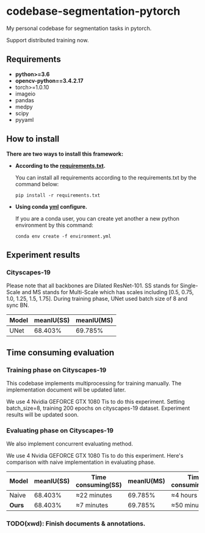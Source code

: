 # codebase-segmentation-pytorch

My personal codebase for segmentation tasks in pytorch.

Support distributed training now.

## Requirements
- **python>=3.6**
- **opencv-python==3.4.2.17**
- torch>=1.0.10
- imageio
- pandas
- medpy
- scipy
- pyyaml


## How to install
**There are two ways to install this framework:**
* **According to the [requirements.txt](./requirements.txt).**

  You can install all requirements according to the requirements.txt by the command below:
  ```
  pip install -r requirements.txt
  ```
* **Using conda [yml](./environment.yml) configure.**

  If you are a conda user, you can create yet another a new python environment by this command:
  ```
  conda env create -f environment.yml
  ```


## Experiment results
### **Cityscapes-19**
Please note that all backbones are Dilated ResNet-101.
SS stands for Single-Scale and MS stands for Multi-Scale which has scales including [0.5, 0.75, 1.0, 1.25, 1.5, 1.75].
During training phase, UNet used batch size of 8 and sync BN.

|Model|meanIU(SS)|meanIU(MS)|
|----|----|----|
|UNet|68.403%|69.785%|

## Time consuming evaluation

### **Training phase on Cityscapes-19**
This codebase implements multiprocessing for training manually. The implementation document will be updated later.

We use 4 Nvidia GEFORCE GTX 1080 Tis to do this experiment. Setting batch_size=8, training 200 epochs on cityscapes-19 dataset. Experiment results will be updated soon.


### **Evaluating phase on Cityscapes-19**
We also implement concurrent evaluating method.

We use 4 Nvidia GEFORCE GTX 1080 Tis to do this experiment. Here's comparison with naive implementation in evaluating phase.

|Model|meanIU(SS)|Time consuming(SS)|meanIU(MS)|Time consuming(MS)|
|----|----|----|----|----|
|Naive|68.403%|≈22 minutes|69.785%|≈4 hours|
|**Ours**|68.403%|≈7 minutes|69.785%|≈50 minutes|


### TODO(xwd): Finish documents & annotations.